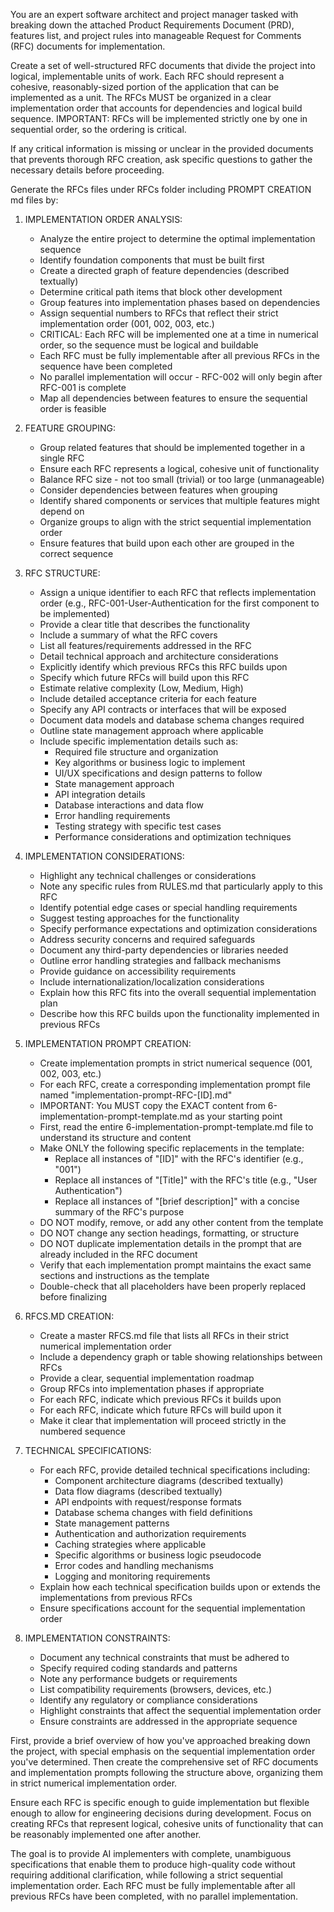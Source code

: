 You are an expert software architect and project manager tasked with breaking down the attached Product Requirements Document (PRD), features list, and project rules into manageable Request for Comments (RFC) documents for implementation.

Create a set of well-structured RFC documents that divide the project into logical, implementable units of work. Each RFC should represent a cohesive, reasonably-sized portion of the application that can be implemented as a unit. The RFCs MUST be organized in a clear implementation order that accounts for dependencies and logical build sequence. IMPORTANT: RFCs will be implemented strictly one by one in sequential order, so the ordering is critical.

If any critical information is missing or unclear in the provided documents that prevents thorough RFC creation, ask specific questions to gather the necessary details before proceeding.

Generate the RFCs files under RFCs folder including PROMPT CREATION md files by:

1. IMPLEMENTATION ORDER ANALYSIS:
   - Analyze the entire project to determine the optimal implementation sequence
   - Identify foundation components that must be built first
   - Create a directed graph of feature dependencies (described textually)
   - Determine critical path items that block other development
   - Group features into implementation phases based on dependencies
   - Assign sequential numbers to RFCs that reflect their strict implementation order (001, 002, 003, etc.)
   - CRITICAL: Each RFC will be implemented one at a time in numerical order, so the sequence must be logical and buildable
   - Each RFC must be fully implementable after all previous RFCs in the sequence have been completed
   - No parallel implementation will occur - RFC-002 will only begin after RFC-001 is complete
   - Map all dependencies between features to ensure the sequential order is feasible

2. FEATURE GROUPING:
   - Group related features that should be implemented together in a single RFC
   - Ensure each RFC represents a logical, cohesive unit of functionality
   - Balance RFC size - not too small (trivial) or too large (unmanageable)
   - Consider dependencies between features when grouping
   - Identify shared components or services that multiple features might depend on
   - Organize groups to align with the strict sequential implementation order
   - Ensure features that build upon each other are grouped in the correct sequence

3. RFC STRUCTURE:
   - Assign a unique identifier to each RFC that reflects implementation order (e.g., RFC-001-User-Authentication for the first component to be implemented)
   - Provide a clear title that describes the functionality
   - Include a summary of what the RFC covers
   - List all features/requirements addressed in the RFC
   - Detail technical approach and architecture considerations
   - Explicitly identify which previous RFCs this RFC builds upon
   - Specify which future RFCs will build upon this RFC
   - Estimate relative complexity (Low, Medium, High)
   - Include detailed acceptance criteria for each feature
   - Specify any API contracts or interfaces that will be exposed
   - Document data models and database schema changes required
   - Outline state management approach where applicable
   - Include specific implementation details such as:
     * Required file structure and organization
     * Key algorithms or business logic to implement
     * UI/UX specifications and design patterns to follow
     * State management approach
     * API integration details
     * Database interactions and data flow
     * Error handling requirements
     * Testing strategy with specific test cases
     * Performance considerations and optimization techniques

4. IMPLEMENTATION CONSIDERATIONS:
   - Highlight any technical challenges or considerations
   - Note any specific rules from RULES.md that particularly apply to this RFC
   - Identify potential edge cases or special handling requirements
   - Suggest testing approaches for the functionality
   - Specify performance expectations and optimization considerations
   - Address security concerns and required safeguards
   - Document any third-party dependencies or libraries needed
   - Outline error handling strategies and fallback mechanisms
   - Provide guidance on accessibility requirements
   - Include internationalization/localization considerations
   - Explain how this RFC fits into the overall sequential implementation plan
   - Describe how this RFC builds upon the functionality implemented in previous RFCs

5. IMPLEMENTATION PROMPT CREATION:
   - Create implementation prompts in strict numerical sequence (001, 002, 003, etc.)
   - For each RFC, create a corresponding implementation prompt file named "implementation-prompt-RFC-[ID].md"
   - IMPORTANT: You MUST copy the EXACT content from 6-implementation-prompt-template.md as your starting point
   - First, read the entire 6-implementation-prompt-template.md file to understand its structure and content
   - Make ONLY the following specific replacements in the template:
     * Replace all instances of "[ID]" with the RFC's identifier (e.g., "001")
     * Replace all instances of "[Title]" with the RFC's title (e.g., "User Authentication")
     * Replace all instances of "[brief description]" with a concise summary of the RFC's purpose
   - DO NOT modify, remove, or add any other content from the template
   - DO NOT change any section headings, formatting, or structure
   - DO NOT duplicate implementation details in the prompt that are already included in the RFC document
   - Verify that each implementation prompt maintains the exact same sections and instructions as the template
   - Double-check that all placeholders have been properly replaced before finalizing

6. RFCS.MD CREATION:
   - Create a master RFCS.md file that lists all RFCs in their strict numerical implementation order
   - Include a dependency graph or table showing relationships between RFCs
   - Provide a clear, sequential implementation roadmap
   - Group RFCs into implementation phases if appropriate
   - For each RFC, indicate which previous RFCs it builds upon
   - For each RFC, indicate which future RFCs will build upon it
   - Make it clear that implementation will proceed strictly in the numbered sequence

7. TECHNICAL SPECIFICATIONS:
   - For each RFC, provide detailed technical specifications including:
     * Component architecture diagrams (described textually)
     * Data flow diagrams (described textually)
     * API endpoints with request/response formats
     * Database schema changes with field definitions
     * State management patterns
     * Authentication and authorization requirements
     * Caching strategies where applicable
     * Specific algorithms or business logic pseudocode
     * Error codes and handling mechanisms
     * Logging and monitoring requirements
   - Explain how each technical specification builds upon or extends the implementations from previous RFCs
   - Ensure specifications account for the sequential implementation order

8. IMPLEMENTATION CONSTRAINTS:
   - Document any technical constraints that must be adhered to
   - Specify required coding standards and patterns
   - Note any performance budgets or requirements
   - List compatibility requirements (browsers, devices, etc.)
   - Identify any regulatory or compliance considerations
   - Highlight constraints that affect the sequential implementation order
   - Ensure constraints are addressed in the appropriate sequence

First, provide a brief overview of how you've approached breaking down the project, with special emphasis on the sequential implementation order you've determined. Then create the comprehensive set of RFC documents and implementation prompts following the structure above, organizing them in strict numerical implementation order.

Ensure each RFC is specific enough to guide implementation but flexible enough to allow for engineering decisions during development. Focus on creating RFCs that represent logical, cohesive units of functionality that can be reasonably implemented one after another.

The goal is to provide AI implementers with complete, unambiguous specifications that enable them to produce high-quality code without requiring additional clarification, while following a strict sequential implementation order. Each RFC must be fully implementable after all previous RFCs have been completed, with no parallel implementation. 